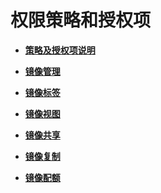 # 权限策略和授权项<a name="ZH-CN_TOPIC_0125866389"></a>

-   **[策略及授权项说明](策略及授权项说明.md)**  

-   **[镜像管理](镜像管理.md)**  

-   **[镜像标签](镜像标签-0.md)**  

-   **[镜像视图](镜像视图.md)**  

-   **[镜像共享](镜像共享-1.md)**  

-   **[镜像复制](镜像复制-2.md)**  

-   **[镜像配额](镜像配额-3.md)**  


